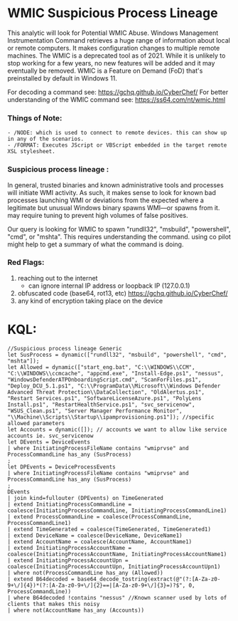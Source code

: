 # WMIC Suspicious Process Lineage
This analytic will look for Potential WMIC Abuse. Windows Management Instrumentation Command retrieves a huge range of information about local or remote computers. It makes configuration changes to multiple remote machines. The WMIC is a deprecated tool as of 2021. While it is unlikely to stop working for a few years, no new features will be added and it may eventually be removed. WMIC is a Feature on Demand (FoD) that's preinstalled by default in Windows 11. 

For decoding a command see: https://gchq.github.io/CyberChef/
For better understanding of the WMIC command see: https://ss64.com/nt/wmic.html

### Things of Note: 
    - /NODE: which is used to connect to remote devices. this can show up in any of the scenarios. 
    - /FORMAT: Executes JScript or VBScript embedded in the target remote XSL stylesheet.

### Suspicious process lineage :
In general, trusted binaries and known administrative tools and processes will initiate WMI activity. As such, it makes sense to look for known bad processes launching WMI or deviations from the expected where a legitimate but unusual Windows binary spawns WMI—or spawns from it. may require tuning to prevent high volumes of false positives.

Our query is looking for WMIC to spawn "rundll32", "msbuild", "powershell", "cmd", or "mshta". This requires understanding the command. using co pilot might help to get a summary of what the command is doing. 

### Red Flags: 
1. reaching out to the internet 
    - can ignore internal IP address or loopback IP (127.0.0.1)
2. obfuscated code (base64, rot13, etc) https://gchq.github.io/CyberChef/
3. any kind of encryption taking place on the device


# KQL:
```kql
//Suspicious process lineage Generic
let SusProcess = dynamic(["rundll32", "msbuild", "powershell", "cmd", "mshta"]);
let Allowed = dynamic(["start_eng.bat", "C:\\WINDOWS\\CCM", "C:\\WINDOWS\\ccmcache", "appcmd.exe", "Install-Edge.ps1", "nessus", "WindowsDefenderATPOnboardingScript.cmd", "ScanForFiles.ps1", "Deploy_DCU_5.1.ps1", "C:\\ProgramData\\Microsoft\\Windows Defender Advanced Threat Protection\\DataCollection", "OldAlertus.ps1", "Restart Services.ps1", "SoftwareLicenseAzure.ps1", "PolyLens Install.ps1", "RestartHealthService.ps1", "svc_servicenow", "WSUS_Clean.ps1", "Server Manager Performance Monitor", "\\Machine\\Scripts\\Startup\\ipamprovisioning.ps1"]); //specific allowed parameters
let Accounts = dynamic([]); // accounts we want to allow like service accounts ie. svc_servicenow
let DEvents = DeviceEvents
| where InitiatingProcessFileName contains "wmiprvse" and ProcessCommandLine has_any (SusProcess)
;
let DPEvents = DeviceProcessEvents
| where InitiatingProcessFileName contains "wmiprvse" and ProcessCommandLine has_any (SusProcess)
;
DEvents
| join kind=fullouter (DPEvents) on TimeGenerated
| extend InitiatingProcessCommandLine = coalesce(InitiatingProcessCommandLine, InitiatingProcessCommandLine1)
| extend ProcessCommandLine = coalesce(ProcessCommandLine, ProcessCommandLine1)
| extend TimeGenerated = coalesce(TimeGenerated, TimeGenerated1)
| extend DeviceName = coalesce(DeviceName, DeviceName1)
| extend AccountName = coalesce(AccountName, AccountName1)
| extend InitiatingProcessAccountName = coalesce(InitiatingProcessAccountName, InitiatingProcessAccountName1)
| extend InitiatingProcessAccountUpn = coalesce(InitiatingProcessAccountUpn, InitiatingProcessAccountUpn1)
| where not(ProcessCommandLine has_any (Allowed))
| extend B64decoded = base64_decode_tostring(extract(@"(?:[A-Za-z0-9+\/]{4})*(?:[A-Za-z0-9+\/]{2}==|[A-Za-z0-9+\/]{3}=)?$", 0, ProcessCommandLine))
| where B64decoded !contains "nessus" //Known scanner used by lots of clients that makes this noisy
| where not(AccountName has_any (Accounts))
```
